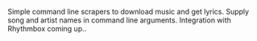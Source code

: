 Simple command line scrapers to download music and get lyrics.
Supply song and artist names in command line arguments.
Integration with Rhythmbox coming up..
